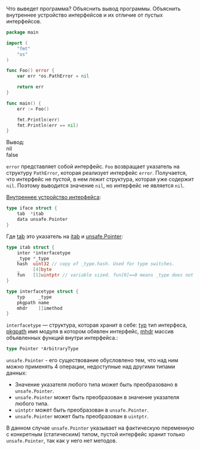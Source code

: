 Что выведет программа? Объяснить вывод программы. Объяснить внутреннее устройство интерфейсов и их отличие от пустых
интерфейсов.

```go
package main

import (
	"fmt"
	"os"
)

func Foo() error {
	var err *os.PathError = nil

	return err
}

func main() {
	err := Foo()

	fmt.Println(err)
	fmt.Println(err == nil)
}
```

Вывод:   
nil  
false

`error` представляет собой интерфейс. `Foo` возвращает указатель на структуру `PathError`, которая реализует интерфейс `error`. Получается, что интерфейс не пустой, в нем лежит структура, которая уже содержит `nil`. Поэтому выводится значение `nil`, но интерфейс не является `nil`.

[Внутреннее устройство интерфейса](https://github.com/golang/go/blob/b32689f6c3156da19d469f35cc68fc155d401ef9/src/runtime/runtime2.go#L202-L205):

```go
type iface struct {
    tab  *itab
    data unsafe.Pointer
}
```

Где [tab](https://github.com/golang/go/blob/b32689f6c3156da19d469f35cc68fc155d401ef9/src/runtime/runtime2.go#L925-L931) это указатель на [itab](https://github.com/golang/go/blob/b32689f6c3156da19d469f35cc68fc155d401ef9/src/runtime/type.go#L350-L354) и [unsafe.Pointer](https://github.com/golang/go/blob/b32689f6c3156da19d469f35cc68fc155d401ef9/src/unsafe/unsafe.go#L184):

```go
type itab struct {
    inter *interfacetype
    _type *_type
    hash  uint32 // copy of _type.hash. Used for type switches.
    _     [4]byte
    fun   [1]uintptr // variable sized. fun[0]==0 means _type does not implement inter.
}
```

```go
type interfacetype struct {
	typ     _type
	pkgpath name
	mhdr    []imethod
}
```

`interfacetype` — структура, которая хранит в себе: [typ](https://github.com/golang/go/blob/b32689f6c3156da19d469f35cc68fc155d401ef9/src/runtime/type.go#L35-L52) тип интерфеса, [pkgpath](https://github.com/golang/go/blob/b32689f6c3156da19d469f35cc68fc155d401ef9/src/runtime/type.go#L430) имя модуля в котором обявлен интерфейс, [mhdr](https://github.com/golang/go/blob/b32689f6c3156da19d469f35cc68fc155d401ef9/src/reflect/type.go#L396) массив объявленных функций внутри интерфейса.:

```go
type Pointer *ArbitraryType
```

`unsafe.Pointer` - его существование обусловлено тем, что над ним можно применять 4 операции, недоступные над другими типами данных:
- Значение указателя любого типа может быть преобразовано в `unsafe.Pointer`.
- `unsafe.Pointer` может быть преобразован в значение указателя любого типа.
- `uintptr` может быть преобразован в `unsafe.Pointer`.
- `unsafe.Pointer` может быть преобразован в `uintptr`.

В данном случае `unsafe.Pointer` указывает на фактическую переменную с конкретным (статическим) типом, пустой интерфейс хранит только `unsafe.Pointer`, так как у него нет методов.
